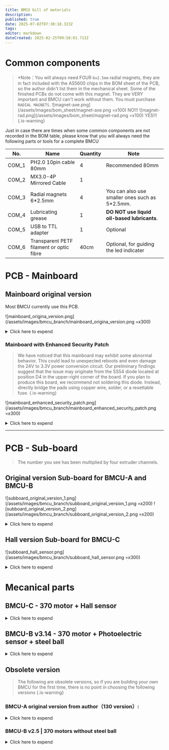 ```yaml
---
title: BMCU bill of materials
description: 
published: true
date: 2025-07-02T07:30:18.323Z
tags: 
editor: markdown
dateCreated: 2025-02-25T09:58:01.713Z
---
```


# Common components
> *Note：You will always need FOUR `6x2.5mm` radial magnets, they are in fact included with the AS5600 chips in the BOM sheet of the PCB, so the author didn't list them in the mechanical sheet.
> Some of the finished PCBs do not come with this magnet. They are VERY important and BMCU can't work without them. You must purchase `RADIAL MAGNETS`.
>  ![magnet-axe.png](/assets/images/bom_sheet/magnet-axe.png =x100)  NO!!!       ![magnet-rad.png](/assets/images/bom_sheet/magnet-rad.png =x100)  YES!!!  
{.is-warning}

Just in case there are times when some common components are not recorded in the BOM table, please know that you will always need the following parts or tools for a complete BMCU

| No.    | Name                  | Quantity | Note |
| ------ | --------------------- |  -------- |----|
| COM_1  | PH2.0 10pin cable 80mm  | 4        |Recommended 80mm |
| COM_2  | MX3.0-4P Mirrored Cable   | 1        | |
| COM_3  | Radial magnets 6\*2.5mm   | 4        | You can also use smaller ones such as 5\*2.5mm.|
| COM_4  | Lubricating grease   | 1        |**DO NOT use liquid oil-based lubricants**. |
| COM_5  | USB to TTL adapter   | 1        |Optional |
| COM_6  | Transparent PETF filament or optic fibre   | 40cm        |Optional, for guiding the led indicater |

# PCB - Mainboard

## Mainboard original version
Most BMCU currently use this PCB.

![mainboard_origina_version.png](/assets/images/bmcu_branch/mainboard_origina_version.png =x300)

<details>

<summary>Click here to expend</summary>

| No.    | Name                  | Package/Model              | Quantity |
| ------ | --------------------- | -------------------------- | -------- |
| PCB-1  | PH2.0 Connector       | PH2.0/10P (Horizontal SMT) | 8        |
| PCB-2  | 10kΩ Resistor Array   | 0603×4                     | 3        |
| PCB-3  | 100nF (50V) Capacitor | C0603                      | 28       |
| PCB-4  | 0.68Ω Resistor        | R1210                      | 4        |
| PCB-5  | AT8236                | SOP8                       | 4        |
| PCB-6  | Tact Switch           | KEY-SMD_B3U-1000PM         | 2        |
| PCB-7  | CH32V203C8T6 MCU      | LQFP48                     | 1        |
| PCB-8  | MX3.0 Connector       | 4pin  2*2                  | 1        |
| PCB-9  | 2.54mm Pin Header     | 4pin 2\*2 or 8pin 2\*4     | 2        |
| PCB-10 | SMBJ24CA              | DO-214AA                   | 1        |
| PCB-11 | TP75176E-SR           | SOP8                       | 1        |
| PCB-12 | WS2812B LED           | 5050                       | 5        |
| PCB-13 | 10Ω Resistor          | 0603                       | 2        |
| PCB-14 | 120Ω Resistor         | 0603                       | 1        |
| PCB-15 | PSM712                | SOT23-3                    | 1        |
| PCB-16 | PH2.0 Cable           | 10Pin                      | 4        |


#### Power supply - choose one of them
##### If use 3.3v power module:

| No.    | Name              | Package/Model | Quantity |
| ------ | ----------------- | ------------- | -------- |
| PCB-17 | 3.3V Power Module | 24V-3.3V      | 1        |

##### If use IC:

| No.    | Name           | Package/Model | Quantity |
| ------ | -------------- | ------------- | -------- |
| PCB-18 | TPS54202DDCR   | SOT23-6       | 1        |
| PCB-19 | 47pF Capacitor | C0603         | 1        |
| PCB-20 | 15kΩ Resistor  | R0603         | 1        |
| PCB-21 | 68kΩ Resistor  | R0603         | 1        |
| PCB-22 | 22uF Capacitor | C0805         | 3        |
| PCB-23 | 10uH Inductor  | 7.3×6.8mm     | 1        |

</details>

### Mainboard with Enhanced Security Patch

> We have noticed that this mainboard may exhibit some abnormal behavior. This could lead to unexpected reboots and even damage the 24V to 3.3V power conversion circuit. Our preliminary findings suggest that the issue may originate from the SS54 diode located at position D4 in the upper-right corner of the board. If you plan to produce this board, we recommend not soldering this diode. Instead, directly bridge the pads using copper wire, solder, or a resettable fuse.
{.is-warning}


![mainboard_enhanced_security_patch.png](/assets/images/bmcu_branch/mainboard_enhanced_security_patch.png =x300)

<details>

<summary>Click here to expend</summary>

| No.    | Name            | Package/Model              | Quantity |
| ------ | --------------- | -------------------------- | -------- |
| PCB_1  | 22uF            | C1206                      | 1        |
| PCB_2  | 100nF           | C0603                      | 12       |
| PCB_3  | MX3.0 Connector | 4pin 2*2                   | 1        |
| PCB_4  | PH2.0 Connector | PH2.0/10P (Horizontal SMT) | 4        |
| PCB_5  | SMBJ24CA        | SMB_L4.6-W3.6-LS5.3-BI     | 1        |
| PCB_6  | PSM712-LF-T7    | SOT-23-3_L3.0-W1.7-P0.95   | 1        |
| PCB_7  | 1N5819WS        | SOD-323_L1.8-W1.3-LS2.5    | 1        |
| PCB_8  | SS54            | SMA_L4.4-W2.8-LS5.4        | 1        |
| PCB_9  | HDR-M_2.54_1x4P | HDR-TH_4P-P2.54-V-M        | 2        |
| PCB_10 | WS2812B         | 5050                       | 1        |
| PCB_11 | AO3401A         | SOT-23_L2.9-W1.3-P1.90     | 1        |
| PCB_12 | 680mΩ           | R1210                      | 4        |
| PCB_13 | 10Ω             | R0603                      | 3        |
| PCB_14 | 120Ω            | R0603                      | 1        |
| PCB_15 | 470Ω            | R0603                      | 1        |
| PCB_16 | 10kΩ            | RES-ARRAY-SMD_0603         | 3        |
| PCB_17 | Tact Switch     | KEY-SMD_B3U-1000PM         | 2        |
| PCB_18 | CH32V203C8T6    | LQFP-48_L7.0-W7.0          | 1        |
| PCB_19 | TP75176E-SR     | SOP-8_L4.9-W3.9            | 1        |
| PCB_20 | AT8236          | ESOP-8_L4.9-W3.9           | 4        |

#### Power supply - choose one of them
##### If use 3.3v power module(recommended):

| No.    | Name              | Package/Model | Quantity |
| ------ | ----------------- | ------------- | -------- |
| PCB-28 | 3.3V Power Module | 24V-3.3V      | 1        |

##### If use IC:
| No.    | Name         | Package/Model      | Quantity |
| ------ | ------------ | ------------------ | -------- |
| PCB_21 | 10uH         | IND-SMD_L7.3-W6.8  | 1        |
| PCB_22 | 100nF        | C0603              | 1        |
| PCB_23 | 47pF         | C0603              | 1        |
| PCB_24 | 15kΩ         | R0603              | 1        |
| PCB_25 | 68kΩ         | R0603              | 1        |
| PCB_26 | 22uF         | C0805              | 2        |
| PCB_27 | TPS54202DDCR | SOT-23-6_L2.9-W1.6 | 1        |

</details>

---

# PCB - Sub-board

> The number you see has been multiplied by four extruder channels.

## Original version Sub-board for BMCU-A and BMCU-B

![subboard_original_version_1.png](/assets/images/bmcu_branch/subboard_original_version_1.png =x200) ![subboard_original_version_2.png](/assets/images/bmcu_branch/subboard_original_version_2.png =x200) 

<details>

<summary>Click here to expend</summary>

| No.    | Name                       | Package/Model                      | Quantity |
| ------ | -------------------------- | ---------------------------------- | -------- |
| PCB_1  | 100nF                      | C0603                              | 12        |
| PCB_2  | PH2.0 Connector            | PH2.0/10P (Horizontal SMT)         | 4        |
| PCB_3  | WS2812B                    | 5050                               | 4        |
| PCB_4  | LED_0603-R                 | LED_0603                           | 8        |
| PCB_5  | 470Ω                       | R0603                              | 8        |
| PCB_6  | 1kΩ                        | R0603                              | 8        |
| PCB_7  | 10kΩ                       | RES-ARRAY-SMD_0603-8P-L3.2-W1.6-BL | 8        |
| PCB_8  | AS5600(with radial magnet) | SOIC-8_L4.9-W3.9-P1.27-LS6.0-BL    | 4        |
| PCB_9  | LM393DR2G                  | SOIC-8_L5.0-W4.0-P1.27-LS6.0-BL    | 4        |
| PCB_10 | ITR9606                    | OPTO-TH_4P_ITR9606                 | 8        |


</details>

## Hall version Sub-board for BMCU-C

![subboard_hall_sensor.png](/assets/images/bmcu_branch/subboard_hall_sensor.png =x300)

<details>

<summary>Click here to expend</summary>

| No.    | Name                       | Package/Model                     | Quantity |
| ------ | -------------------------- | --------------------------------- | -------- |
| PCB_1  | 100nF                      | C0603                             | 28        |
| PCB_2  | PH2.0 Connector            | PH2.0/10P (Horizontal SMT)        | 4        |
| PCB_3  | WS2812B                    | 5050                              | 4        |
| PCB_4  | WS2812B                    | 4020                              | 4|
| PCB_5  | 470Ω                       | R0603                             | 8        |
| PCB_6  | 10kΩ                       | R0603                             | 16        |
| PCB_7  | AS5600(with radial magnet) | SOIC-8_L4.9-W3.9-P1.27-LS6.0-BL   | 4        |
| PCB_8  | ITR9606                    | OPTO-TH_4P_ITR9606                | 4        |
| PCB_9  | OH49E-S                    | SOT-23-3_L2.9-W1.6-P1.90-LS2.8-BR | 4        |
| PCB_10 | LMV358                     | SOP-8_L4.9-W3.9-P1.27-LS6.0-BL    | 4        |


</details>

# Mecanical parts

## BMCU-C - 370 motor + Hall sensor

<details>

<summary>Click here to expend</summary>

| No.    | Name                                | Quantity | Note                                                       |
|--------|-------------------------------------|----------|------------------------------------------------------------|
| MEC_1  | MR85ZZ bearing                      | 8        |                                               |
| MEC_2  | BMG gear kit                        | 4        |                                                            |
| MEC_3  | D5x22mm shaft                       | 4        | This shaft has accuracy problems, pick a small tolerance before using it.                        |
| MEC_4  | D2x20mm shaft                       | 12       |                                                |
| MEC_5  | 182A gear                           | 8       | Better have some more for backup                                 |
| MEC_6  | 682A worm gear                      | 4        |                                                |
| MEC_7  | RS370 motor 24V 6000RPM             | 4        |                                                |
| MEC_8  | M3*5 metric screw                   | 4        | For fixing the motor                                               |
| MEC_9  | Wires                               | 8        | >=5cm                                                 |
| MEC_10 | 62B shaft sleeve                    | 24       |                                                            |
| MEC_11 | PC4 pneumatic fitting 6mm           | 4        | Or 8 if you want to install both side                               |
| MEC_12 | 5MM stainless steel balls           | 4        |                                                            |
| MEC_13 | Spring 0.3\*4\*5mm - W0.3 OD4 L5 mm   | 4        | For steel ball                                                  |
| MEC_14 | Spring 0.6\*4x10mm - W0.6 OD4 L10 mm                | 4        | For lever，in case insufficient pressure and for P series, replace by W0.6 OD4 L15 mm                                                  |
| MEC_15 | Spring 0.7\*12\*25mm - 	W0.7 OD12 L25 mm                 | 8        | For buffer，in case insufficient pressure, replace by D0.8           |
| MEC_16 | M2*8 countersunk self-tapping screw | 51       |                                                            |
| MEC_17 | 1.5mm optical fiber                 | 20cm       | or transparant PETG filament                                   |
| MEC_18 | N35 3*20mm cylindrical magnet       | 8        | You can also buy two 3*10 sucked together for future use with CMCUs |                                
| MEC_19 | M3*14 machine screw     | 4        |                                                            |
  | MEC_20 | M3*14 counter strike screw     | 2        |     For the bracket                                                       |
| MEC_21 | M3 hex nut                          | 4        |                                                            |
| MEC_22 | MX3.0-4P mirrored cable             | 1        |                                                            |
| MEC_23 | PH2.0 10pin cable 80mm             | 4        |   80mm                                                          |

</details>

## BMCU-B v3.14 - 370 motor + Photoelectric sensor + steel ball

<details>

<summary>Click here to expend</summary>

| No.    | Name                                | Quantity | Note                                        |
| ------ | ----------------------------------- | -------- | ------------------------------------------- |
| MEC-1  | MR85ZZ Bearing                      | 8        |                                             |
| MEC-2  | BMG Gear Set                        | 4        |                                             |
| MEC-3  | D5x22mm Shaft                       | 4        |                                             |
| MEC-5  | D2x20mm Shaft                     | 12       | Better have >20                             |
| MEC-7  | 182A Gear                         | 12       | Updated to 12                               |
| MEC-9  | 682A Worm Gear                      | 4        |                                             |
| MEC-10 | 370 Motor                           | 4        | DC24V-6000RPM                               |
| MEC-11 | Wire (5cm or longer)                | 8        |                                             |
| MEC-12 | 62B Bushing                       | 30       | Better have >35                             |
| MEC-13 | PC4 Pneumatic Head 6mm              | 4        |                                             |
| MEC-14 | Spring 0.6\*4\*10 - W0.6 OD4 L10 mm                 | 4        | For lever, now spring is longer 10          |
| MEC-15 | Spring 0.6\*10\*30 - W0.6 OD10 L30 mm                  | 4        | For buffer, 0.6\*12\*30 is also recommended |
| MEC-17 | M2*8 Countersunk Self-tapping Screw | 36       | Better have >50                             |
| MEC-18 | 1.75mm Transparent Filament         | 20cm     |                                             |
| MEC-19 | M2\*4 or M2\*6 Self-tapping Screw   | 8        | For fixing sub-boards                       |
| MEC-20 | M3\*14 Self-tapping Screw         | 2        | 2 for the bracket                           |
| MEC-21 | M3\*14 Machine screws             | 4        | For fixing the extruder to the base         |
| MEC-22 | M3 nuts                           | 4        | For locking extruder with machine screws    |
| MEC-23 | MX3.0-4P Mirrored Cable             | 1        |                                             |
| MEC-24 | 5mm steel balls                   | 4        |                                             |
| MEC-25 | Spring 0.3\*4\*5 - W0.3 OD4 L5 mm                  | 4        | For steel balls                             |
| MEC_26 | PH2.0 10pin cable 80mm             | 4        |  Recommended 1\*100mm + 3\*80mm                                                          |

</details>




## Obsolete version
> The following are obsolete versions, so if you are building your own BMCU for the first time, there is no point in choosing the following versions
{.is-warning}


### BMCU-A original version from author（130 version）:

<details>

<summary>Click here to expend</summary>

| No.    | Name                                 | Quantity | Note                                 |
| ------ | ------------------------------------ | -------- | ------------------------------------ |
| MEC-1  | MR85ZZ Bearing                       | 8        |                                      |
| MEC-2  | BMG Gear Set                         | 4        |                                      |
| MEC-3  | D5x22mm Shaft                        | 4        |                                      |
| MEC-4  | D2x10mm Shaft                        | 16       | Better have >20                      |
| MEC-5  | D2x20mm Shaft                        | 12       | Better have >20                      |
| MEC-6  | 20082B Dual Spur Gear                | 8        |                                      |
| MEC-7  | 182A Gear                            | 8        |                                      |
| MEC-8  | 242A Gear                            | 4        |                                      |
| MEC-9  | 682A Worm Gear                       | 4        |                                      |
| MEC-10 | FF-130 SH Motor                      | 4        | DC12V-4350RPM                        |
| MEC-11 | Wire (5cm or longer)                 | 8        |                                      |
| MEC-12 | 62B Bushing                          | 28       | Better have >35                      |
| MEC-13 | PC4 Pneumatic Head 6mm               | 4        |                                      |
| MEC-14 | Spring 0.5*6x10mm - W0.5 OD6 L10 mm                    | 4        | Bigger spring for the buffer         |
| MEC-15 | Spring 0.6*4x10mm - W0.6 OD4 L10 mm                    | 4        | Smaller spring for lever             |
| MEC-16 | M2*8 Countersunk Self-tapping Screw  | 50       |                                      |
| MEC-17 | 1.75mm Transparent Filament          | 20cm     | For guiding the light from sub-board |
| MEC-18 | M2\*4 or M2\*6 Head Screw            | 8        | For fixing the sub-board             |
| MEC-19 | M3*14 Countersunk Self-tapping Screw | 9        | Base and cable cover                 |
| MEC-20 | MX3.0-4P Mirrored Cable              | 1        |                                      |
| MEC-21 | M3*10 Standard Screw                 | 2        | For bracket                          |
| MEC-22 | M3 Nut                               | 2        | For bracket                          |
| MEC_23 | PH2.0 10pin cable 80mm             | 4        |  Recommended 1\*100mm + 3\*80mm                                                          |

Currently we prefer to use clutches with springs, for which you will additionally require:
| No.      | Name               | Quantity | Note        |
| -------- | ------------------ | -------- | ----------- |
| 🟢➕MEC-24 | Spring 0.2\*3.5\*5 | 4        | For clutchs |

The 130 steel ball version is not an official version from the author, but in short, if you want to build the steel ball version, you will need additional:
| No.      | Name             | Quantity | Note            |
| -------- | ---------------- | -------- | --------------- |
| 🟢➕MEC-4  | 4 more 182A Gear | 4        | total 4+8=12    |
| 🟢➕MEC-25 | Spring 0.3\*4\*5 | 4        | For steel balls |
| 🟢➕MEC-26 | 5mm steel balls  | 4        |                 |

</details>


### BMCU-B v2.5 | 370 motors without steel ball
<details>

<summary>Click here to expend</summary>

| No.    | Name                                | Quantity | Note                                                |
| ------ | ----------------------------------- | -------- | --------------------------------------------------- |
| MEC-1  | MR85ZZ Bearing                      | 8        |                                                     |
| MEC-2  | BMG Gear Set                        | 4        |                                                     |
| MEC-3  | D5x22mm Shaft                       | 4        |                                                     |
| MEC-4  | D2x10mm Shaft                       | 8        | Better have >20                                     |
| MEC-5  | D2x20mm Shaft                       | 8        | Better have >20                                     |
| MEC-6  | 182A Gear                           | 8        | Better have >12                                     |
| MEC-7  | 682A Worm Gear                      | 4        |                                                     |
| MEC-8  | 370 Motor                           | 4        | DC24V-6000RPM                                       |
| MEC-9  | Wire (5cm or longer)                | 8        |                                                     |
| MEC-10 | 62B Bushing                         | 24       | Better have >35                                     |
| MEC-11 | PC4 Pneumatic Head 6mm              | 4        |                                                     |
| MEC-12 | Spring 0.6\*4\*15 - W0.6 OD4 L15 mm                   | 4        | For lever                                           |
| MEC-13 | Spring 0.6\*10\*30 - W0.6 OD10 L30 mm                  | 4        | For buffer, 0.6\*12\*30 is also recommended         |
| MEC-14 | M2*8 Countersunk Self-tapping Screw | 36       | Better have >50                                     |
| MEC-15 | 1.75mm Transparent Filament         | 20cm     |                                                     |
| MEC-16 | M2\*4 or M2\*6 Self-tapping Screw     | 8        | For fixing sub-boards                               |
| MEC-17 | M3\*14 or M3\*16 Self-tapping Screw   | 6        | 4 for fixing the extruder to the base,2 for bracket |
| MEC-18 | MX3.0-4P Mirrored Cable             | 1        |                                                     |
| MEC_19 | PH2.0 10pin cable 80mm             | 4        |  Recommended 1\*100mm + 3\*80mm                                                          |

</details>
